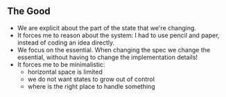 
## The Good

- We are explicit about the part of the state that we're changing.
- It forces me to reason about the system: I had to use pencil and paper,
  instead of coding an idea directly.
- We focus on the essential. When changing the spec we change the essential,
  without having to change the implementation details!
- It forces me to be minimalistic:
  - horizontal space is limited
  - we do not want states to grow out of control
  - where is the right place to handle something
